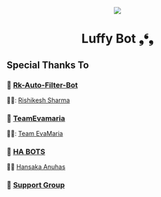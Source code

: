 <p align="center">
  <img src="https://graph.org/file/ff8a534e5b819761b86a2.jpg">
</p>
<h1 align="center">
  Luffy Bot ❟❛❟
</h1>

## Special Thanks To

### 🔧 [Rk-Auto-Filter-Bot](https://github.com/biisal/rk-Auto-Filter-Bot)

🧑‍💻: [Rishikesh Sharma](https://github.com/Rishikesh-Sharma09)

### 🔧 [TeamEvamaria](https://github.com/EvamariaTG/EvaMaria)

🧑‍💻: [Team EvaMaria](https://t.me/TeamEvamaria)

### 🔧 [HA BOTS](https://github.com/HA-Bots)

🧑‍💻 [Hansaka Anuhas](https://t.me/Hansaka_Anuhas)

### 🔧 [Support Group](https://t.me/Bisal_Files_Talk)
